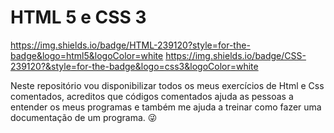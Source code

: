 # HTML 5 e CSS 3

https://img.shields.io/badge/HTML-239120?style=for-the-badge&logo=html5&logoColor=white
https://img.shields.io/badge/CSS-239120?&style=for-the-badge&logo=css3&logoColor=white

Neste repositório vou disponibilizar todos os meus exercícios de Html e Css comentados, acreditos que códigos comentados ajuda as pessoas a entender os meus programas e também me ajuda a treinar como fazer uma documentação de um programa. 😜

